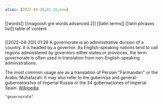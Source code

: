 ```yaml
---
alias: [2022-04-20,01:26,enw]
---
```

[[words]] [[magoosh gre words advanced 2]] [[latin terms]] [[latin phrases list]]
table of content
```toc
```

[[2022-04-20]] 01:26
A governorate is an administrative division of a country. It is headed by a governor. As English-speaking nations tend to call regions administered by governors either states or provinces, the term governorate is often used in translation from non-English-speaking administrations.

The most common usage are as a translation of Persian "Farmandari" or the Arabic Muhafazah. It may also refer to the guberniya and general-gubernatorstvo of Imperial Russia or the 34 gobernaciones of Imperial Spain.
[Wikipedia](https://en.wikipedia.org/wiki/Governorate)
```query
"governorate"
```